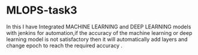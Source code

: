 # MLOPS-task3
In this I have Integrated MACHINE LEARNING and DEEP LEARNING models with jenkins for automation,if the accuracy of the machine learning or deep learning model is not satisfactory then it will automatically add layers and change epoch to reach the required accuracy .
